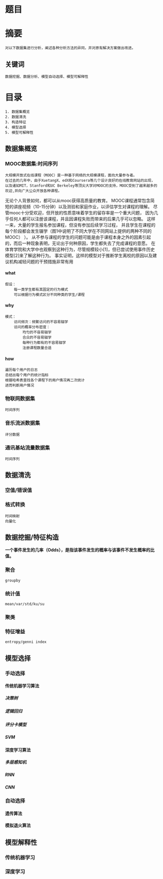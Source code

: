 # 题目
# 摘要
    对以下数据集进行分析，阐述各种分析方法的异同，并对原有解决方案做出改进。
## 关键词
    数据挖掘、数据分析、模型自动选择、模型可解释性
# 目录
    1. 数据集概览
    2. 数据清洗
    3. 构造特征
    4. 模型选择
    5. 模型可解释性
## 数据集概览

### MOOC数据集:时间序列
    大规模开放式在线课程（MOOC）是一种基于网络的大规模课程，面向大量参与者。
    在过去的几年中，由于XuetangX、edX和Coursera等几个设计良好的在线教育网站的出现，
    以及诸如MIT，Stanford和UC Berkeley等顶尖大学对MOOC的支持，MOOC受到了越来越多的欢迎,并向广大公众开放各种课程。
   无论个人背景如何，都可以从mooc获得高质量的教育。
    MOOC课程通常包含简短的讲座视频（10-15分钟）以及测验和家庭作业，以评估学生对课程的理解。
    尽管mooc十分受欢迎，但开放的性质意味着学生的留存率是一个重大问题， 
    因为几乎任何人都可以注册该课程，并且因课程失败而带来的后果几乎可以忽略。
    这样一来，大量的学生报名参加课程，但没有参加后续学习过程，
    并且学生在课程的每个阶段都会发生辍学（图1中说明了不同大学在不同网站上提供的两种不同的MOOC） ）。
    从不参与课程的学生的问题可能是由于课程本身之外的因素引起的，而后一种现象表明，无论出于何种原因，学生都失去了完成课程的意愿。
    在体育学院和大学中也观察到这种行为，尽管规模较小[1]，但已尝试使用事件历史模型[2]来了解这种行为。
    事实证明，这样的模型对于推断学生离校的原因以及建议机构减轻问题的干预措施非常有用
#### what
    假设：
        每一类学生都有其固定的行为模式
        可以根据行为模式区分不同种类的学生/课程
            


#### why 
    模式：
        访问频次：频繁访问的不容易辍学
        访问的概率分布密度：
            均匀的不容易辍学
            合众的不容易辍学
            每种行为都有的不容易辍学
            注册课程数量合适

#### how
    遍历每个用户的日志
    总结出每个用户的统计指标
    根据哈希表查找各个课程下的用户情况再二次统计
    进而判断用户情况
### 物联网数据集
    时间序列
### 音乐流派数据集
    评分数据
### 通讯基站流量数据集
    时间序列

## 数据清洗

### 空值/错误值
### 格式转换
    时间映射
    向量化

## 数据挖掘/特征构造
   **一个事件发生的几率（Odds），是指该事件发生的概率与该事件不发生概率的比值。**
### 聚合
    groupby
### 统计值
    mean/var/std/ku/su
### 聚类

### 特征增益
    entropy/genni index

## 模型选择

### 手动选择
#### 传统机器学习算法
##### 决策树
##### 逻辑回归
##### 评分卡模型
##### SVM

#### 深度学习算法
##### 多层感知机
##### RNN
##### CNN

### 自动选择
#### 遗传算法
#### 模拟退火算法

## 模型解释性
### 传统机器学习
### 深度学习



